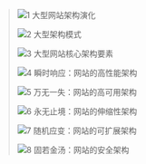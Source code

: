 > ![1 大型网站架构演化](https://tsyokoko-typora-images.oss-cn-shanghai.aliyuncs.com/img/1%20%E5%A4%A7%E5%9E%8B%E7%BD%91%E7%AB%99%E6%9E%B6%E6%9E%84%E6%BC%94%E5%8C%96.png)
>
> ![2 大型架构模式](https://tsyokoko-typora-images.oss-cn-shanghai.aliyuncs.com/img/2%20%E5%A4%A7%E5%9E%8B%E6%9E%B6%E6%9E%84%E6%A8%A1%E5%BC%8F.png)
>
> ![3 大型网站核心架构要素](https://tsyokoko-typora-images.oss-cn-shanghai.aliyuncs.com/img/3%20%E5%A4%A7%E5%9E%8B%E7%BD%91%E7%AB%99%E6%A0%B8%E5%BF%83%E6%9E%B6%E6%9E%84%E8%A6%81%E7%B4%A0.png)
>
> ![4 瞬时响应：网站的高性能架构](https://tsyokoko-typora-images.oss-cn-shanghai.aliyuncs.com/img/4%20%E7%9E%AC%E6%97%B6%E5%93%8D%E5%BA%94%EF%BC%9A%E7%BD%91%E7%AB%99%E7%9A%84%E9%AB%98%E6%80%A7%E8%83%BD%E6%9E%B6%E6%9E%84.png)
>
> ![5 万无一失：网站的高可用架构](https://tsyokoko-typora-images.oss-cn-shanghai.aliyuncs.com/img/5%20%E4%B8%87%E6%97%A0%E4%B8%80%E5%A4%B1%EF%BC%9A%E7%BD%91%E7%AB%99%E7%9A%84%E9%AB%98%E5%8F%AF%E7%94%A8%E6%9E%B6%E6%9E%84.png)
>
> ![6 永无止境：网站的伸缩性架构](https://tsyokoko-typora-images.oss-cn-shanghai.aliyuncs.com/img/6%20%E6%B0%B8%E6%97%A0%E6%AD%A2%E5%A2%83%EF%BC%9A%E7%BD%91%E7%AB%99%E7%9A%84%E4%BC%B8%E7%BC%A9%E6%80%A7%E6%9E%B6%E6%9E%84.png)
>
> ![7 随机应变：网站的可扩展架构](https://tsyokoko-typora-images.oss-cn-shanghai.aliyuncs.com/img/7%20%E9%9A%8F%E6%9C%BA%E5%BA%94%E5%8F%98%EF%BC%9A%E7%BD%91%E7%AB%99%E7%9A%84%E5%8F%AF%E6%89%A9%E5%B1%95%E6%9E%B6%E6%9E%84.png)
>
> ![8 固若金汤：网站的安全架构](https://tsyokoko-typora-images.oss-cn-shanghai.aliyuncs.com/img/8%20%E5%9B%BA%E8%8B%A5%E9%87%91%E6%B1%A4%EF%BC%9A%E7%BD%91%E7%AB%99%E7%9A%84%E5%AE%89%E5%85%A8%E6%9E%B6%E6%9E%84.png)

